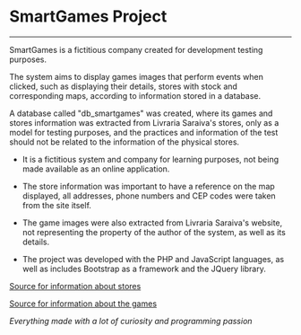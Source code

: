 # SmartGames Project
---

SmartGames is a fictitious company created for development testing purposes.

The system aims to display games images that perform events when clicked, such as displaying their details, stores with stock and corresponding maps, according to information stored in a database.

A database called "db_smartgames" was created, where its games and stores information was extracted from Livraria Saraiva's stores, only as a model for testing purposes, and the practices and information of the test should not be related to the information of the physical stores.

* It is a fictitious system and company for learning purposes, not being made available as an online application.

* The store information was important to have a reference on the map displayed, all addresses, phone numbers and CEP codes were taken from the site itself.

* The game images were also extracted from Livraria Saraiva's website, not representing the property of the author of the system, as well as its details.

* The project was developed with the PHP and JavaScript languages, as well as includes Bootstrap as a framework and the JQuery library.

[Source for information about stores](https://www.saraiva.com.br/nossas-lojas "Livraria Saraiva - Nossas Lojas")

[Source for information about the games](https://www.saraiva.com.br/ "Livraria Saraiva")

*Everything made with a lot of curiosity and programming passion*

